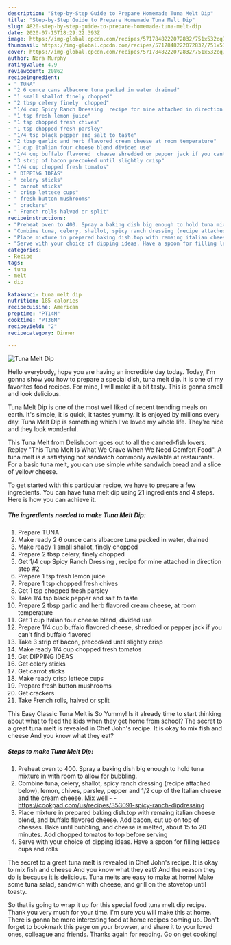 ```yaml
---
description: "Step-by-Step Guide to Prepare Homemade Tuna Melt Dip"
title: "Step-by-Step Guide to Prepare Homemade Tuna Melt Dip"
slug: 4820-step-by-step-guide-to-prepare-homemade-tuna-melt-dip
date: 2020-07-15T18:29:22.393Z
image: https://img-global.cpcdn.com/recipes/5717848222072832/751x532cq70/tuna-melt-dip-recipe-main-photo.jpg
thumbnail: https://img-global.cpcdn.com/recipes/5717848222072832/751x532cq70/tuna-melt-dip-recipe-main-photo.jpg
cover: https://img-global.cpcdn.com/recipes/5717848222072832/751x532cq70/tuna-melt-dip-recipe-main-photo.jpg
author: Nora Murphy
ratingvalue: 4.9
reviewcount: 20862
recipeingredient:
- " TUNA"
- "2 6 ounce cans albacore tuna packed in water drained"
- "1 small shallot finely chopped"
- "2 tbsp celery finely  chopped"
- "1/4 cup Spicy Ranch Dressing  recipe for mine attached in direction step 2"
- "1 tsp fresh lemon juice"
- "1 tsp chopped fresh chives"
- "1 tsp chopped fresh parsley"
- "1/4 tsp black pepper and salt to taste"
- "2 tbsp garlic and herb flavored cream cheese at room temperature"
- "1 cup Italian four cheese blend divided use"
- "1/4 cup buffalo flavored  cheese shredded or pepper jack if you cant find buffalo flavored"
- "3 strip of bacon precooked until slightly crisp"
- "1/4 cup chopped fresh tomatos"
- " DIPPING IDEAS"
- " celery sticks"
- " carrot sticks"
- " crisp lettece cups"
- " fresh button mushrooms"
- " crackers"
- " French rolls halved or split"
recipeinstructions:
- "Preheat oven to 400. Spray a baking dish big enough to hold tuna mixture in with room to allow for bubbling."
- "Combine tuna, celery, shallot, spicy ranch dressing (recipe attached below), lemon, chives, parsley, pepper and 1/2 cup of the Italian cheese and the cream cheese. Mix well  https://cookpad.com/us/recipes/353091-spicy-ranch-dipdressing"
- "Place mixture in prepared baking dish.top with remaing italian cheese blend, and buffalo flavored cheese. Add bacon, cut up on top of chesses. Bake until bubbling, and cheese is melted, about 15 to 20 minutes. Add chopped tomatos to top before serving"
- "Serve with your choice of dipping ideas. Have a spoon for filling lettece cups and rolls"
categories:
- Recipe
tags:
- tuna
- melt
- dip

katakunci: tuna melt dip 
nutrition: 185 calories
recipecuisine: American
preptime: "PT14M"
cooktime: "PT36M"
recipeyield: "2"
recipecategory: Dinner

---
```



![Tuna Melt Dip](https://img-global.cpcdn.com/recipes/5717848222072832/751x532cq70/tuna-melt-dip-recipe-main-photo.jpg)

Hello everybody, hope you are having an incredible day today. Today, I'm gonna show you how to prepare a special dish, tuna melt dip. It is one of my favorites food recipes. For mine, I will make it a bit tasty. This is gonna smell and look delicious.

Tuna Melt Dip is one of the most well liked of recent trending meals on earth. It's simple, it is quick, it tastes yummy. It is enjoyed by millions every day. Tuna Melt Dip is something which I've loved my whole life. They're nice and they look wonderful.

This Tuna Melt from Delish.com goes out to all the canned-fish lovers. Replay &#34;This Tuna Melt Is What We Crave When We Need Comfort Food&#34;. A tuna melt is a satisfying hot sandwich commonly available at restaurants. For a basic tuna melt, you can use simple white sandwich bread and a slice of yellow cheese.


To get started with this particular recipe, we have to prepare a few ingredients. You can have tuna melt dip using 21 ingredients and 4 steps. Here is how you can achieve it.

<!--inarticleads1-->

##### The ingredients needed to make Tuna Melt Dip:

1. Prepare  TUNA
1. Make ready 2 6 ounce cans albacore tuna packed in water, drained
1. Make ready 1 small shallot, finely chopped
1. Prepare 2 tbsp celery, finely  chopped
1. Get 1/4 cup Spicy Ranch Dressing , recipe for mine attached in direction step #2
1. Prepare 1 tsp fresh lemon juice
1. Prepare 1 tsp chopped fresh chives
1. Get 1 tsp chopped fresh parsley
1. Take 1/4 tsp black pepper and salt to taste
1. Prepare 2 tbsp garlic and herb flavored cream cheese, at room temperature
1. Get 1 cup Italian four cheese blend, divided use
1. Prepare 1/4 cup buffalo flavored  cheese, shredded or pepper jack if you can&#39;t find buffalo flavored
1. Take 3 strip of bacon, precooked until slightly crisp
1. Make ready 1/4 cup chopped fresh tomatos
1. Get  DIPPING IDEAS
1. Get  celery sticks
1. Get  carrot sticks
1. Make ready  crisp lettece cups
1. Prepare  fresh button mushrooms
1. Get  crackers
1. Take  French rolls, halved or split


This Easy Classic Tuna Melt is So Yummy! Is it already time to start thinking about what to feed the kids when they get home from school? The secret to a great tuna melt is revealed in Chef John&#39;s recipe. It is okay to mix fish and cheese And you know what they eat? 

<!--inarticleads2-->

##### Steps to make Tuna Melt Dip:

1. Preheat oven to 400. Spray a baking dish big enough to hold tuna mixture in with room to allow for bubbling.
1. Combine tuna, celery, shallot, spicy ranch dressing (recipe attached below), lemon, chives, parsley, pepper and 1/2 cup of the Italian cheese and the cream cheese. Mix well -  - https://cookpad.com/us/recipes/353091-spicy-ranch-dipdressing
1. Place mixture in prepared baking dish.top with remaing italian cheese blend, and buffalo flavored cheese. Add bacon, cut up on top of chesses. Bake until bubbling, and cheese is melted, about 15 to 20 minutes. Add chopped tomatos to top before serving
1. Serve with your choice of dipping ideas. Have a spoon for filling lettece cups and rolls


The secret to a great tuna melt is revealed in Chef John&#39;s recipe. It is okay to mix fish and cheese And you know what they eat? And the reason they do is because it is delicious. Tuna melts are easy to make at home! Make some tuna salad, sandwich with cheese, and grill on the stovetop until toasty. 

So that is going to wrap it up for this special food tuna melt dip recipe. Thank you very much for your time. I'm sure you will make this at home. There is gonna be more interesting food at home recipes coming up. Don't forget to bookmark this page on your browser, and share it to your loved ones, colleague and friends. Thanks again for reading. Go on get cooking!
